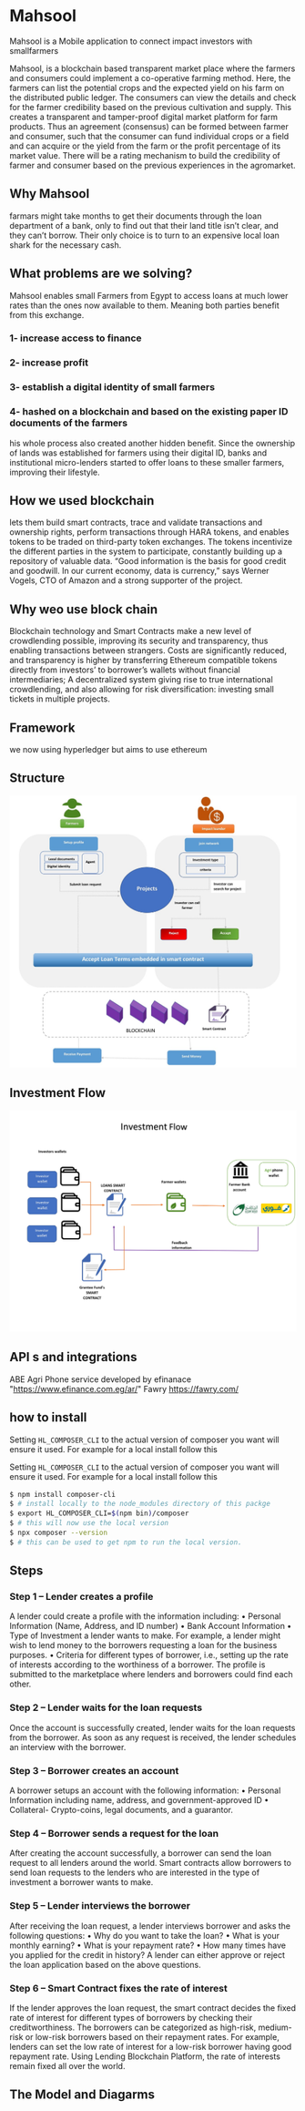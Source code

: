 # Mahsool
Mahsool is a Mobile application to connect impact investors with smallfarmers

Mahsool, is a blockchain based transparent market place where the farmers and consumers could implement a co-operative farming method. Here, the farmers can list the potential crops and the expected yield on his farm on the distributed public ledger. The consumers can view the details and check for the farmer credibility based on the previous cultivation and supply. This creates a transparent and tamper-proof digital market platform for farm products. Thus an agreement (consensus) can be formed between farmer and consumer, such that the consumer can fund individual crops or a field and can acquire or the yield from the farm or the profit percentage of its market value. There will be a rating mechanism to build the credibility of farmer and consumer based on the previous experiences in the agromarket.

## Why Mahsool
farmars might take months to get their documents through the loan department of a bank, only to find out that their land title isn’t clear, and they can’t borrow. Their only choice is to turn to an expensive local loan shark for the necessary cash.

## What problems are we solving?
Mahsool enables small Farmers from Egypt to access loans at much lower rates than the ones now available to them. Meaning both parties benefit from this exchange.


### 1- increase access to finance
### 2- increase profit
### 3- establish a digital identity of small farmers 
### 4- hashed on a blockchain and based on the existing paper ID documents of the farmers
his whole process also created another hidden benefit. Since the ownership of lands was established for farmers using their digital ID, banks and institutional micro-lenders started to offer loans to these smaller farmers, improving their lifestyle.

## How we used blockchain 
 lets them build smart contracts, trace and validate transactions and ownership rights, perform transactions through HARA tokens, and enables tokens to be traded on third-party token exchanges. The tokens incentivize the different parties in the system to participate, constantly building up a repository of valuable data. “Good information is the basis for good credit and goodwill. In our current economy, data is currency,” says Werner Vogels, CTO of Amazon and a strong supporter of the project. 
 
## Why weo use block chain
Blockchain technology and Smart Contracts make a new level of crowdlending possible,
improving its security and transparency, thus enabling transactions between strangers. Costs are
significantly reduced, and transparency is higher by transferring Ethereum compatible tokens
directly from investors’ to borrower’s wallets without financial intermediaries; A decentralized
system giving rise to true international crowdlending, and also allowing for risk diversification:
investing small tickets in multiple projects.

## Framework
we now using hyperledger but aims to use ethereum

## Structure
![Alt text](https://github.com/YSbarbary/Mahsool/blob/master/arc.jpg "Platform")
## Investment Flow
![Alt text](https://github.com/YSbarbary/Mahsool/blob/master/investment.jpg "Platform")


## API s and integrations
ABE Agri Phone service  developed by efinanace "https://www.efinance.com.eg/ar/"
Fawry https://fawry.com/

## how to install

Setting `HL_COMPOSER_CLI` to the actual version of composer you want will ensure it used. For example for a local install follow this

Setting `HL_COMPOSER_CLI` to the actual version of composer you want will ensure it used. For example for a local install follow this

```bash
$ npm install composer-cli
$ # install locally to the node_modules directory of this packge
$ export HL_COMPOSER_CLI=$(npm bin)/composer
$ # this will now use the local version
$ npx composer --version
$ # this can be used to get npm to run the local version.
```

## Steps 

### Step 1 – Lender creates a profile
A lender could create a profile with the information including:
•	Personal Information (Name, Address, and ID number)
•	Bank Account Information
•	Type of Investment a lender wants to make. For example, a lender might wish to lend money to the borrowers requesting a loan for the business purposes.
•	Criteria for different types of borrower, i.e., setting up the rate of interests according to the worthiness of a borrower.
The profile is submitted to the marketplace where lenders and borrowers could find each other.
### Step 2 – Lender waits for the loan requests
Once the account is successfully created, lender waits for the loan requests from the borrower. As soon as any request is received, the lender schedules an interview with the borrower.
### Step 3 – Borrower creates an account
A borrower setups an account with the following information:
•	Personal Information including name, address, and government-approved ID
•	Collateral- Crypto-coins, legal documents, and a guarantor.
### Step 4 – Borrower sends a request for the loan
After creating the account successfully, a borrower can send the loan request to all lenders around the world. Smart contracts allow borrowers to send loan requests to the lenders who are interested in the type of investment a borrower wants to make.
### Step 5 – Lender interviews the borrower
After receiving the loan request, a lender interviews borrower and asks the following questions:
•	Why do you want to take the loan?
•	What is your monthly earning?
•	What is your repayment rate?
•	How many times have you applied for the credit in history?
A lender can either approve or reject the loan application based on the above questions.
### Step 6 – Smart Contract fixes the rate of interest
If the lender approves the loan request, the smart contract decides the fixed rate of interest for different types of borrowers by checking their creditworthiness.
The borrowers can be categorized as high-risk, medium-risk or low-risk borrowers based on their repayment rates.
For example, lenders can set the low rate of interest for a low-risk borrower having good repayment rate.
Using  Lending Blockchain Platform, the rate of interests remain fixed all over the world.

## The Model and Diagarms
